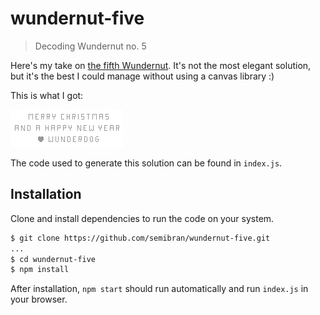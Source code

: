 # wundernut-five
> Decoding Wundernut no. 5

Here's my take on [the fifth Wundernut](https://github.com/wunderdogsw/wunderpahkina-vol5#secret-message). It's not the most elegant solution, but it's the best I could manage without using a canvas library :)

This is what I got:

![Wundernut Five result](result.png)

The code used to generate this solution can be found in `index.js`.

## Installation
Clone and install dependencies to run the code on your system.

```sh
$ git clone https://github.com/semibran/wundernut-five.git
...
$ cd wundernut-five
$ npm install
```

After installation, `npm start` should run automatically and run `index.js` in your browser.
